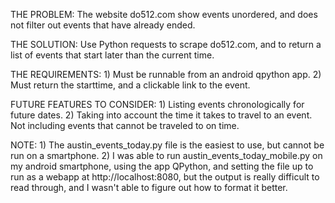 THE PROBLEM:
    The website do512.com show events unordered, and does not filter out events that 
    have already ended.

THE SOLUTION:
    Use Python requests to scrape do512.com, and to return a list of events that
    start later than the current time.

THE REQUIREMENTS:
    1) Must be runnable from an android qpython app.
    2) Must return the starttime, and a clickable link to the event.

FUTURE FEATURES TO CONSIDER:
    1) Listing events chronologically for future dates.
    2) Taking into account the time it takes to travel to an event.
       Not including events that cannot be traveled to on time.

NOTE:
    1) The austin_events_today.py file is the easiest to use, but cannot be run on
       a smartphone.
    2) I was able to run austin_events_today_mobile.py on my android smartphone, using
       the app QPython, and setting the file up to run as a webapp at http://localhost:8080,
       but the output is really difficult to read through, and I wasn't able to figure out
       how to format it better.